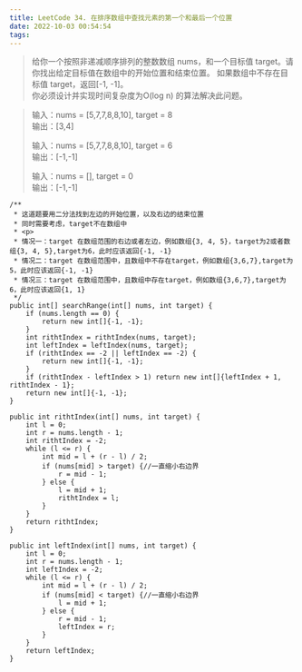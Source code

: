 ```yaml
---
title: LeetCode 34. 在排序数组中查找元素的第一个和最后一个位置
date: 2022-10-03 00:54:54
tags:
---
```



> 给你一个按照非递减顺序排列的整数数组 nums，和一个目标值 target。请你找出给定目标值在数组中的开始位置和结束位置。
> 如果数组中不存在目标值 target，返回[-1, -1]。  
> 你必须设计并实现时间复杂度为O(log n) 的算法解决此问题。  

<!--more-->

> 输入：nums = [5,7,7,8,8,10], target = 8  
> 输出：[3,4]  
>   
> 输入：nums = [5,7,7,8,8,10], target = 6    
> 输出：[-1,-1]
> 
> 输入：nums = [], target = 0   
> 输出：[-1,-1]
 
~~~
/**
 * 这道题要用二分法找到左边的开始位置，以及右边的结束位置
 * 同时需要考虑，target不在数组中
 * <p>
 * 情况一：target 在数组范围的右边或者左边，例如数组{3, 4, 5}，target为2或者数组{3, 4, 5},target为6，此时应该返回{-1, -1}
 * 情况二：target 在数组范围中，且数组中不存在target，例如数组{3,6,7},target为5，此时应该返回{-1, -1}
 * 情况三：target 在数组范围中，且数组中存在target，例如数组{3,6,7},target为6，此时应该返回{1, 1}
 */
public int[] searchRange(int[] nums, int target) {
    if (nums.length == 0) {
        return new int[]{-1, -1};
    }
    int rithtIndex = rithtIndex(nums, target);
    int leftIndex = leftIndex(nums, target);
    if (rithtIndex == -2 || leftIndex == -2) {
        return new int[]{-1, -1};
    }
    if (rithtIndex - leftIndex > 1) return new int[]{leftIndex + 1, rithtIndex - 1};
    return new int[]{-1, -1};
}

public int rithtIndex(int[] nums, int target) {
    int l = 0;
    int r = nums.length - 1;
    int rithtIndex = -2;
    while (l <= r) {
        int mid = l + (r - l) / 2;
        if (nums[mid] > target) {//一直缩小右边界
            r = mid - 1;
        } else {
            l = mid + 1;
            rithtIndex = l;
        }
    }
    return rithtIndex;
}

public int leftIndex(int[] nums, int target) {
    int l = 0;
    int r = nums.length - 1;
    int leftIndex = -2;
    while (l <= r) {
        int mid = l + (r - l) / 2;
        if (nums[mid] < target) {//一直缩小右边界
            l = mid + 1;
        } else {
            r = mid - 1;
            leftIndex = r;
        }
    }
    return leftIndex;
}

~~~

 
